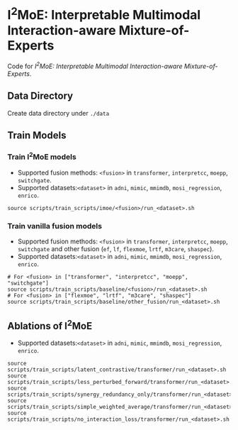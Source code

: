 # I<sup>2</sup>MoE: Interpretable Multimodal Interaction-aware Mixture-of-Experts
Code for *I<sup>2</sup>MoE: Interpretable Multimodal Interaction-aware Mixture-of-Experts*.

## Data Directory

Create data directory under `./data`

## Train Models

### Train I<sup>2</sup>MoE models

- Supported fusion methods: `<fusion>` in `transformer`, `interpretcc`, `moepp`, `switchgate`.
- Supported datasets:`<dataset>` in `adni`, `mimic`, `mmimdb`, `mosi_regression`, `enrico`.

```
source scripts/train_scripts/imoe/<fusion>/run_<dataset>.sh
```

### Train vanilla fusion models

- Supported fusion methods: `<fusion>` in `transformer`, `interpretcc`, `moepp`, `switchgate` and other fusion (`ef`, `lf`, `flexmoe`, `lrtf`, `m3care`, `shaspec`).
- Supported datasets:`<dataset>` in `adni`, `mimic`, `mmimdb`, `mosi_regression`, `enrico`.

```
# For <fusion> in ["transformer", "interpretcc", "moepp", "switchgate"]
source scripts/train_scripts/baseline/<fusion>/run_<dataset>.sh
# For <fusion> in ["flexmoe", "lrtf", "m3care", "shaspec"]
source scripts/train_scripts/baseline/other_fusion/run_<dataset>.sh

```

## Ablations of I<sup>2</sup>MoE

- Supported datasets:`<dataset>` in `adni`, `mimic`, `mmimdb`, `mosi_regression`, `enrico`.

```
source scripts/train_scripts/latent_contrastive/transformer/run_<dataset>.sh
source scripts/train_scripts/less_perturbed_forward/transformer/run_<dataset>.sh
source scripts/train_scripts/synergy_redundancy_only/transformer/run_<dataset>.sh
source scripts/train_scripts/simple_weighted_average/transformer/run_<dataset>.sh
source scripts/train_scripts/no_interaction_loss/transformer/run_<dataset>.sh
```
